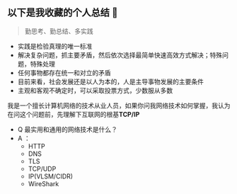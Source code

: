 ## 以下是我收藏的个人总结  👋

 > 勤思考、勤总结、多实践

- 实践是检验真理的唯一标准
- 解决复杂问题，抓主要矛盾，然后依次选择最简单快速高效方式解决；特殊问题，特殊处理
- 任何事物都存在统一和对立的矛盾
- 目前来看，社会发展还是以人为本的，人是主导事物发展的主要条件
- 主观和客观不确定时，可以采取投票方式，少数服从多数

我是一个擅长计算机网络的技术从业人员，如果你问我网络技术如何掌握，我认为在问这个问题前，先理解下互联网的根基**TCP/IP**
- Q 最实用和通用的网络技术是什么？
- A ：
  - HTTP
  - DNS
  - TLS
  - TCP/UDP
  - IP(VLSM/CIDR)
  - WireShark

